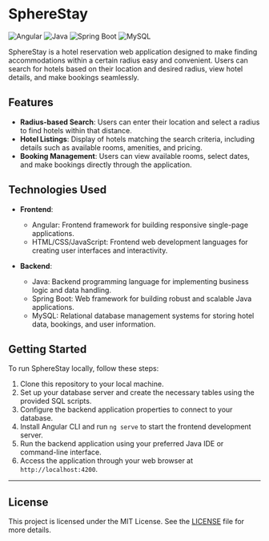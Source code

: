 
# SphereStay 

![Angular](https://img.shields.io/badge/Angular-15.0.0-red?style=flat-square)
![Java](https://img.shields.io/badge/Java-17+-brightgreen?style=flat-square)
![Spring Boot](https://img.shields.io/badge/Spring%20Boot-3.x-brightgreen?style=flat-square)
![MySQL](https://img.shields.io/badge/MySQL-8.0-blue?style=flat-square)


SphereStay is a hotel reservation web application designed to make finding accommodations within a certain radius easy and convenient. Users can search for hotels based on their location and desired radius, view hotel details, and make bookings seamlessly.



## Features

- **Radius-based Search**: Users can enter their location and select a radius to find hotels within that distance.
- **Hotel Listings**: Display of hotels matching the search criteria, including details such as available rooms, amenities, and pricing.
- **Booking Management**: Users can view available rooms, select dates, and make bookings directly through the application.

## Technologies Used

- **Frontend**:
  - Angular: Frontend framework for building responsive single-page applications.
  - HTML/CSS/JavaScript: Frontend web development languages for creating user interfaces and interactivity.

- **Backend**:
  - Java: Backend programming language for implementing business logic and data handling.
  - Spring Boot: Web framework for building robust and scalable Java applications.
  - MySQL: Relational database management systems for storing hotel data, bookings, and user information.

## Getting Started

To run SphereStay locally, follow these steps:

1. Clone this repository to your local machine.
2. Set up your database server and create the necessary tables using the provided SQL scripts.
3. Configure the backend application properties to connect to your database.
4. Install Angular CLI and run `ng serve` to start the frontend development server.
5. Run the backend application using your preferred Java IDE or command-line interface.
6. Access the application through your web browser at `http://localhost:4200`.

---

## License

This project is licensed under the MIT License. See the [LICENSE](LICENSE) file for more details.
